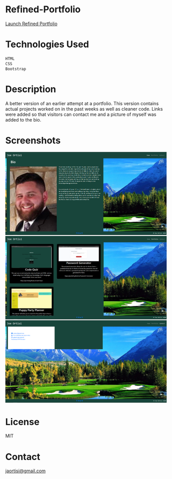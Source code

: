 # Refined-Portfolio
[Launch Refined Portfolio](https://jaortisi6.github.io/Refined-Portfolio/)

# Technologies Used
```
HTML
CSS
Bootstrap
```
# Description

A better version of an earlier attempt at a portfolio. This version contains actual projects worked on in the past weeks as well as cleaner code. Links were added so that visitors can contact me and a picture of myself was added to the bio.

# Screenshots

![Refined Portfolio Screenshot 1](Screenshots/Screenshot-1.PNG)
![Refined Portfolio Screenshot 2](Screenshots/Screenshot-2.PNG)
![Refined Portfolio Screenshot 3](Screenshots/Screenshot-3.PNG)

# License

MIT

# Contact

jaortisi@gmail.com